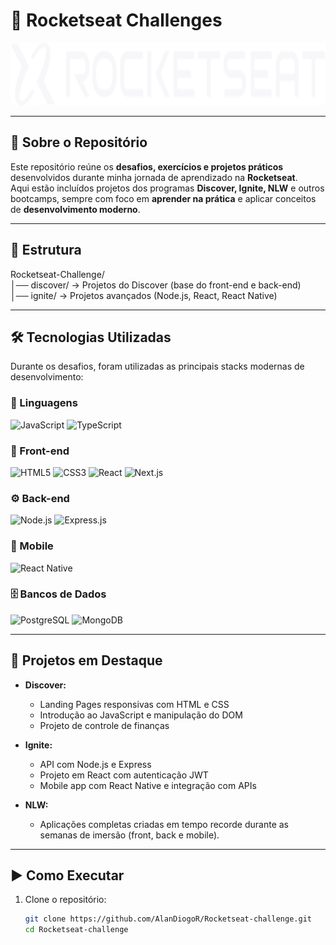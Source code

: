 # 🚀 Rocketseat Challenges  

<p align="center">
  <img src="rockseat.svg" alt="Rocketseat Logo" height="100"/>
</p>

---

## 📖 Sobre o Repositório  

Este repositório reúne os **desafios, exercícios e projetos práticos** desenvolvidos durante minha jornada de aprendizado na **Rocketseat**.  
Aqui estão incluídos projetos dos programas **Discover, Ignite, NLW** e outros bootcamps, sempre com foco em **aprender na prática** e aplicar conceitos de **desenvolvimento moderno**.  

---

## 📂 Estrutura  

Rocketseat-Challenge/  
│── discover/   → Projetos do Discover (base do front-end e back-end)  
│── ignite/     → Projetos avançados (Node.js, React, React Native)  


---

## 🛠️ Tecnologias Utilizadas  

Durante os desafios, foram utilizadas as principais stacks modernas de desenvolvimento:  

### 🌱 Linguagens  
![JavaScript](https://img.shields.io/badge/JavaScript-F7DF1E?style=for-the-badge&logo=javascript&logoColor=black)
![TypeScript](https://img.shields.io/badge/TypeScript-3178C6?style=for-the-badge&logo=typescript&logoColor=white)

### 🎨 Front-end  
![HTML5](https://img.shields.io/badge/HTML5-E34F26?style=for-the-badge&logo=html5&logoColor=white)
![CSS3](https://img.shields.io/badge/CSS3-1572B6?style=for-the-badge&logo=css3&logoColor=white)
![React](https://img.shields.io/badge/React-61DAFB?style=for-the-badge&logo=react&logoColor=black)
![Next.js](https://img.shields.io/badge/Next.js-000000?style=for-the-badge&logo=nextdotjs&logoColor=white)

### ⚙️ Back-end  
![Node.js](https://img.shields.io/badge/Node.js-339933?style=for-the-badge&logo=node.js&logoColor=white)
![Express.js](https://img.shields.io/badge/Express-000000?style=for-the-badge&logo=express&logoColor=white)

### 📱 Mobile  
![React Native](https://img.shields.io/badge/React_Native-61DAFB?style=for-the-badge&logo=react&logoColor=black)

### 🗄️ Bancos de Dados  
![PostgreSQL](https://img.shields.io/badge/PostgreSQL-336791?style=for-the-badge&logo=postgresql&logoColor=white)
![MongoDB](https://img.shields.io/badge/MongoDB-47A248?style=for-the-badge&logo=mongodb&logoColor=white)

---

## 📘 Projetos em Destaque  

- **Discover:**  
  - Landing Pages responsivas com HTML e CSS  
  - Introdução ao JavaScript e manipulação do DOM  
  - Projeto de controle de finanças  

- **Ignite:**  
  - API com Node.js e Express  
  - Projeto em React com autenticação JWT  
  - Mobile app com React Native e integração com APIs  

- **NLW:**  
  - Aplicações completas criadas em tempo recorde durante as semanas de imersão (front, back e mobile).  

---

## ▶️ Como Executar  

1. Clone o repositório:  
   ```bash
   git clone https://github.com/AlanDiogoR/Rocketseat-challenge.git
   cd Rocketseat-challenge
